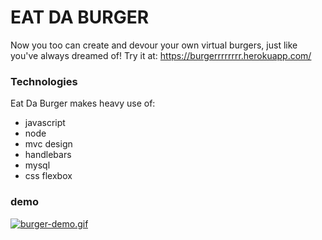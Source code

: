 # EAT DA BURGER
Now you too can create and devour your own virtual burgers, just like you've always dreamed of!
Try it at: https://burgerrrrrrrr.herokuapp.com/

### Technologies
Eat Da Burger makes heavy use of:
* javascript
* node
* mvc design
* handlebars
* mysql
* css flexbox

### demo
[![burger-demo.gif](https://s3.gifyu.com/images/burger-demo.gif)](https://gifyu.com/image/9MId)